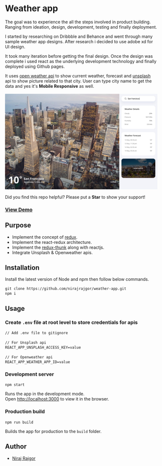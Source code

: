 # Weather app
The goal was to experience the all the steps involved in product building. Ranging from ideation, design, development, testing and finally deployment.

I started by researching on Dribbble and Behance and went through many sample weather app designs. After research i decided to use adobe xd for UI design.

It took many iteration before getting the final design. Once the design was complete i used react as the underlying development technology and finally deployed using Github pages.

It uses [open weather api](http://openweathermap.org/) to show current weather, forecast and [unsplash](https://unsplash.com/) api to show picture related to that city. User can type city name to get the data and yes it's **Mobile Responsive** as well.
</br></br>
![Weather App homepage](./public/weather-app-homepage.jpg?raw=true)

Did you find this repo helpful? Please put a **Star** to show your support!

### [View Demo](https://nirajrajgor.github.io/weather-app/)

## Purpose
* Implement the concept of [redux](https://redux.js.org/).
* Implement the react-redux architecture.
* Implement the [redux-thunk](https://github.com/reduxjs/redux-thunk) along with reactjs.
* Integrate Unsplash & Openweather apis.


## Installation
Install the latest version of Node and npm then follow below commands.
```
git clone https://github.com/nirajrajgor/weather-app.git
npm i
```

## Usage

### Create `.env` file at root level to store credentials for apis
```
// Add .env file to gitignore

// For Unsplash api
REACT_APP_UNSPLASH_ACCESS_KEY=value

// For Openweather api
REACT_APP_WEATHER_APP_ID=value
```

### Development server

```
npm start
```

Runs the app in the development mode.<br />
Open [http://localhost:3000](http://localhost:3000) to view it in the browser.


### Production build
```
npm run build
```

Builds the app for production to the `build` folder.

## Author

* [Niraj Rajgor](https://nirajrajgor.com/)
